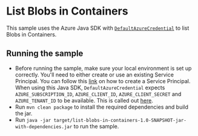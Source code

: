 # List Blobs in Containers

This sample uses the Azure Java SDK with [`DefaultAzureCredential`](https://docs.microsoft.com/en-us/azure/developer/java/sdk/identity-azure-hosted-auth#default-azure-credential) to list Blobs in Containers.


## Running the sample
- Before running the sample, make sure your local environment is set up correctly. You'll need to either create or use an existing Service Principal. You can follow this [link](https://docs.microsoft.com/en-us/azure/developer/java/sdk/get-started#set-up-authentication) on how to create a Service Principal.
When using this Java SDK, `DefaultAzureCredential` expects `AZURE_SUBSCRIPTION_ID`, `AZURE_CLIENT_ID`, `AZURE_CLIENT_SECRET` and `AZURE_TENANT_ID` to be available. This is called out [here](https://docs.microsoft.com/en-us/azure/developer/java/sdk/identity-azure-hosted-auth#configure-defaultazurecredential).
- Run `mvn clean package` to install the required dependencies and build the jar. 
- Run `java -jar target/list-blobs-in-containers-1.0-SNAPSHOT-jar-with-dependencies.jar` to run the sample.